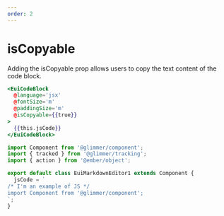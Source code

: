 ```yaml
---
order: 2
---
```


# isCopyable

<EuiText>
  <p>
    Adding the <EuiCode>isCopyable</EuiCode> prop allows users to copy the text content of the code block.
  </p>
</EuiText>

```hbs template
<EuiCodeBlock
  @language='jsx'
  @fontSize='m'
  @paddingSize='m'
  @isCopyable={{true}}
>
  {{this.jsCode}}
</EuiCodeBlock>
```

```javascript component
import Component from '@glimmer/component';
import { tracked } from '@glimmer/tracking';
import { action } from '@ember/object';

export default class EuiMarkdownEditor1 extends Component {
  jsCode = `
/* I'm an example of JS */ 
import Component from '@glimmer/component';
`;
}
```
